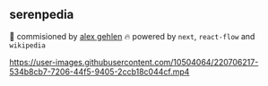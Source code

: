 ## serenpedia

💸 commisioned by [alex gehlen](https://www.alexgehlen.com/)
🔥 powered by `next`, `react-flow` and `wikipedia` 

https://user-images.githubusercontent.com/10504064/220706217-534b8cb7-7206-44f5-9405-2ccb18c044cf.mp4

